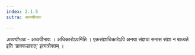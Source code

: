 ```yaml
---
index: 2.1.5
sutra: अव्ययीभावः

---
```

_अव्ययीभावः_ - अव्ययीभावः । अधिकारोऽयमिति । एकसंज्ञाधिकारेऽपि अनया संज्ञया समास संज्ञा न बाध्यते इति 'प्राक्कडारात्' इत्यत्रोक्तम् ।